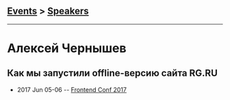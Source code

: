 ## [Events](../README.md) > [Speakers](../speakers.md)
---

# Алексей Чернышев

## Как мы запустили offline-версию сайта RG.RU
- 2017 Jun 05-06 -- [Frontend Conf 2017](https://www.youtube.com/watch?v=LmwunRznCFc)    
